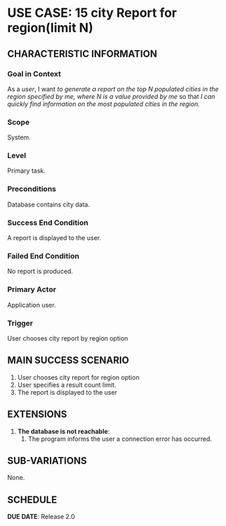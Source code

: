 # USE CASE: 15 city Report for region(limit N)

## CHARACTERISTIC INFORMATION

### Goal in Context

As a *user*, I want *to generate a report on the top N populated cities in the region specified by me, where N is a value provided by me* so that *I can quickly find information on the most populated cities in the region.*

### Scope

System.

### Level

Primary task.

### Preconditions

Database contains city data.

### Success End Condition

A report is displayed to the user.

### Failed End Condition

No report is produced.

### Primary Actor

Application user.

### Trigger

User chooses city report by region option

## MAIN SUCCESS SCENARIO

1. User chooses city report for region option
2. User specifies a result count limit.
3. The report is displayed to the user

## EXTENSIONS

1. **The database is not reachable**:
    1. The program informs the user a connection error has occurred.

## SUB-VARIATIONS

None.

## SCHEDULE

**DUE DATE**: Release 2.0